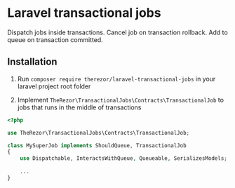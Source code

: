 # Laravel transactional jobs
Dispatch jobs inside transactions. Cancel job on transaction rollback. Add to queue on transaction committed.

## Installation

1) Run ```composer require therezor/laravel-transactional-jobs``` in your laravel project root folder

2) Implement `TheRezor\TransactionalJobs\Contracts\TransactionalJob` to jobs that runs in the middle of transactions

```php
<?php

use TheRezor\TransactionalJobs\Contracts\TransactionalJob;

class MySuperJob implements ShouldQueue, TransactionalJob
{
    use Dispatchable, InteractsWithQueue, Queueable, SerializesModels;
    
    ...
}
```
